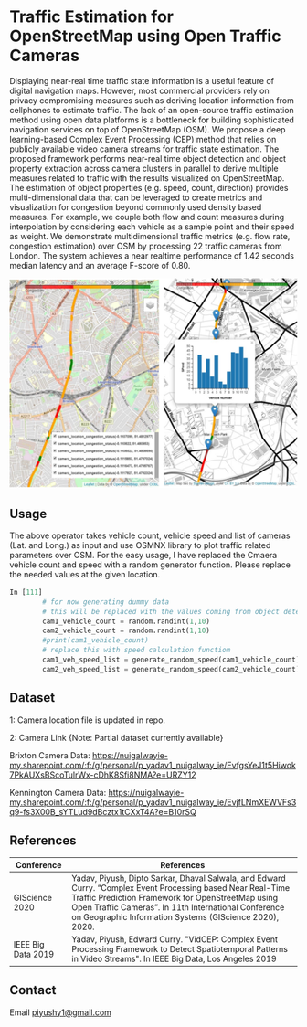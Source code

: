 # Traffic Estimation for OpenStreetMap using Open Traffic Cameras

Displaying near-real time traffic state information is a useful feature of digital navigation maps. However, most commercial providers rely on privacy compromising measures such as deriving location information from cellphones to estimate traffic. The lack of an open-source traffic estimation method using open data platforms is a bottleneck for building sophisticated navigation services on top of OpenStreetMap (OSM). We propose a deep learning-based Complex Event Processing (CEP) method that relies on publicly available video camera streams for traffic state estimation. The proposed framework performs near-real time object detection and object property extraction across camera clusters in parallel to derive multiple measures related to traffic with the results visualized on OpenStreetMap. The estimation of object properties (e.g. speed, count, direction) provides multi-dimensional data that can be leveraged to create metrics and visualization for congestion beyond commonly used density based measures. For example, we couple both flow and count measures during interpolation by considering each vehicle as a sample point and their speed as weight. We demonstrate  multidimensional traffic metrics (e.g. flow rate, congestion estimation) over OSM by processing 22 traffic cameras from London. The system achieves a near realtime performance of 1.42 seconds median latency and an average F-score of 0.80.

![Image of OSM](https://github.com/piyushy1/OSMTrafficEstimation/blob/master/Maps.svg)

## Usage
The above operator takes vehicle count, vehicle speed and list of cameras (Lat. and Long.) as input and use OSMNX library to plot traffic related parameters over OSM.
For the easy usage, I have replaced the Cmaera vehicle count and speed with a random generator function. Please replace the needed values at the given location.

```python
In [111]
        # for now generating dummy data
        # this will be replaced with the values coming from object detector function
        cam1_vehicle_count = random.randint(1,10)
        cam2_vehicle_count = random.randint(1,10)
        #print(cam1_vehicle_count)
        # replace this with speed calculation functiom
        cam1_veh_speed_list = generate_random_speed(cam1_vehicle_count)
        cam2_veh_speed_list = generate_random_speed(cam2_vehicle_count)
```

## Dataset
1: Camera location file is updated in repo.

2: Camera Link {Note: Partial dataset currently available}

Brixton Camera Data:   https://nuigalwayie-my.sharepoint.com/:f:/g/personal/p_yadav1_nuigalway_ie/EvfgsYeJ1t5Hiwok7PkAUXsBScoTulrWx-cDhK8Sfi8NMA?e=URZY12

Kennington Camera Data:   https://nuigalwayie-my.sharepoint.com/:f:/g/personal/p_yadav1_nuigalway_ie/EvjfLNmXEWVFs3q9-fs3X00B_sYTLud9dBcztx1tCXxT4A?e=B10rSQ


## References

Conference | References
------------ | -------------
GIScience 2020 | Yadav, Piyush, Dipto Sarkar, Dhaval Salwala, and Edward Curry. “Complex Event Processing based Near Real-Time Traffic Prediction Framework for OpenStreetMap using Open Traffic Cameras”. In 11th International Conference on Geographic Information Systems (GIScience 2020), 2020.
IEEE Big Data 2019 | Yadav, Piyush, Edward Curry. "VidCEP: Complex Event Processing Framework to Detect Spatiotemporal Patterns in Video Streams". In IEEE Big Data, Los Angeles 2019

## Contact
Email <piyushy1@gmail.com>
